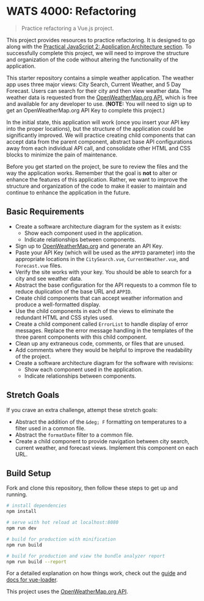 # WATS 4000: Refactoring

> Practice refactoring a Vue.js project.

This project provides resources to practice refactoring. It is designed to go
along with the [Practical JavaScript 2: Application Architecture section](https://shawnr.gitbooks.io/practical-javascript-2-building-applications/application-architecture/). To
successfully complete this project, we will need to improve the structure and
organization of the code without altering the functionality of the application.

This starter repository contains a simple weather application. The weather app
uses three major views: City Search, Current Weather, and 5 Day Forecast. Users
can search for their city and then view weather data. The weather data is
requested from the [OpenWeatherMap.org API](https://openweathermap.org/), which
is free and available for any developer to use. (**NOTE:** You will need to
sign up to get an OpenWeatherMap.org API Key to complete this project.)

In the initial state, this application will work (once you insert your API key
into the proper locations), but the structure of the application could be
significantly improved. We will practice creating child components that can
accept data from the parent component, abstract base API configurations away
from each individual API call, and consolidate other HTML and CSS blocks to
minimize the pain of maintenance.

Before you get started on the project, be sure to review the files and the way
the application works. Remember that the goal is **not** to alter or enhance the
features of this application. Rather, we want to improve the structure and
organization of the code to make it easier to maintain and continue to enhance
the application in the future.

## Basic Requirements

* Create a software architecture diagram for the system as it exists:
  * Show each component used in the application.
  * Indicate relationships between components.
* Sign up to [OpenWeatherMap.org](https://openweathermap.org/) and generate an API Key.
* Paste your API Key (which will be used as the `APPID` parameter) into the appropriate locations in the `CitySearch.vue`, `CurrentWeather.vue`, and `Forecast.vue` files.
* Verify the site works with your key. You should be able to search for a city and see weather data.
* Abstract the base configuration for the API requests to a common file to reduce duplication of the base URL and `APPID`.
* Create child components that can accept weather information and produce a well-formatted display.
* Use the child components in each of the views to eliminate the redundant HTML and CSS styles used.
* Create a child component called `ErrorList` to handle display of error messages. Replace the error message handling in the templates of the three parent components with this child component.
* Clean up any extraneous code, comments, or files that are unused.
* Add comments where they would be helpful to improve the readability of the project.
* Create a software architecture diagram for the software with revisions:
  * Show each component used in the application.
  * Indicate relationships between components.

## Stretch Goals
If you crave an extra challenge, attempt these stretch goals:

* Abstract the addition of the `&deg; F` formatting on temperatures to a filter used in a common file.
* Abstract the `formatDate` filter to a common file.
* Create a child component to provide navigation between city search, current weather, and forecast views. Implement this component on each URL.

## Build Setup

Fork and clone this repository, then follow these steps to get up and running.

``` bash
# install dependencies
npm install

# serve with hot reload at localhost:8080
npm run dev

# build for production with minification
npm run build

# build for production and view the bundle analyzer report
npm run build --report
```

For a detailed explanation on how things work, check out the [guide](http://vuejs-templates.github.io/webpack/) and [docs for vue-loader](http://vuejs.github.io/vue-loader).

This project uses the [OpenWeatherMap.org API](https://openweathermap.org/).
